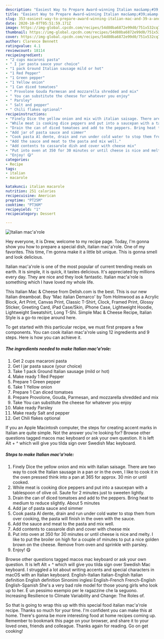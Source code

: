 ```yaml
---
description: "Easiest Way to Prepare Award-winning Italian mac&amp;#39;a&amp;#39;role"
title: "Easiest Way to Prepare Award-winning Italian mac&amp;#39;a&amp;#39;role"
slug: 353-easiest-way-to-prepare-award-winning-italian-mac-and-39-a-and-39-role
date: 2020-10-07T05:51:59.171Z
image: https://img-global.cpcdn.com/recipes/54d80ba6872e99d0/751x532cq70/italian-macarole-recipe-main-photo.jpg
thumbnail: https://img-global.cpcdn.com/recipes/54d80ba6872e99d0/751x532cq70/italian-macarole-recipe-main-photo.jpg
cover: https://img-global.cpcdn.com/recipes/54d80ba6872e99d0/751x532cq70/italian-macarole-recipe-main-photo.jpg
author: Clarence Bennett
ratingvalue: 4.1
reviewcount: 18114
recipeingredient:
- "2 cups macaroni pasta"
- " I jar pasta sauce your choice"
- "1 pack Ground Italian sausage mild or hot"
- "1 Red Pepper"
- "1 Green pepper"
- "1 Yellow onion"
- "1 Can diced tomatoes"
- " Provolone Gouda Parmesan and mozzarella shredded and mix"
- " You can substitute the cheese for whatever you enjoy"
- " Parsley"
- " Salt and pepper"
- " Chili flakes optional"
recipeinstructions:
- "Finely Dice the yellow onion and mix with italian saisage. There are two way to cook the Italian sausage in a pan or in the oven, I like to cook it in the oven pressed think into a pan at 365 for approx. 30 min or until cooked."
- "While meat is cooking dice peppers and put into a saucepan with a tablespoon of olive oil. Saute for 2 minutes just to sweeten lightly."
- "Drain the can of diced tomatoes and add to the peppers. Bring heat to medium to reduce slightly. About 5 minutes"
- "Add jar of pasta sauce and simmer"
- "Cook pasta Al dente, drain and run under cold water to stop them from over cooking, the pasta will finish in the oven with the sauce."
- "Add the sauce and meat to the pasta and mix well."
- "Add contents to cassarole dish and cover with cheese mix"
- "Put into oven at 350 for 30 minutes or until cheese is nice and melty. I like to put the broiler on high for a couple of minutes to put a nice golden brown on the cheese. Remove from oven and sprinkle with parsley."
- "Enjoy! 😋"
categories:
- Recipe
tags:
- italian
- macarole

katakunci: italian macarole 
nutrition: 251 calories
recipecuisine: American
preptime: "PT25M"
cooktime: "PT36M"
recipeyield: "1"
recipecategory: Dessert

---
```



![Italian mac&#39;a&#39;role](https://img-global.cpcdn.com/recipes/54d80ba6872e99d0/751x532cq70/italian-macarole-recipe-main-photo.jpg)

Hey everyone, it is Drew, welcome to my recipe page. Today, I'm gonna show you how to prepare a special dish, italian mac&#39;a&#39;role. One of my favorites. This time, I'm gonna make it a little bit unique. This is gonna smell and look delicious.

Italian mac&#39;a&#39;role is one of the most popular of current trending meals on earth. It is simple, it is quick, it tastes delicious. It's appreciated by millions every day. They are nice and they look fantastic. Italian mac&#39;a&#39;role is something which I have loved my whole life.

This Italian Mac &amp; Cheese from Delish.com is the best. This is our new Italian dreamboat. Buy &#39;Mac italian Demarco&#39; by Tom Holmwood as a Acrylic Block, Art Print, Canvas Print, Classic T-Shirt, Clock, Framed Print, Glossy Sticker, Greeting Card, iPad Case/Skin, iPhone Case, Lightweight Hoodie, Lightweight Sweatshirt, Long T-Shi. Simple Mac &amp; Cheese Recipe, Italian Style is a go-to recipe around here.


To get started with this particular recipe, we must first prepare a few components. You can cook italian mac&#39;a&#39;role using 12 ingredients and 9 steps. Here is how you can achieve it.

<!--inarticleads1-->

##### The ingredients needed to make Italian mac&#39;a&#39;role:

1. Get 2 cups macaroni pasta
1. Get  I jar pasta sauce (your choice)
1. Take 1 pack Ground Italian sausage (mild or hot)
1. Make ready 1 Red Pepper
1. Prepare 1 Green pepper
1. Take 1 Yellow onion
1. Prepare 1 Can diced tomatoes
1. Prepare  Provolone, Gouda, Parmesan, and mozzarella shredded and mix
1. Take  You can substitute the cheese for whatever you enjoy
1. Make ready  Parsley
1. Make ready  Salt and pepper
1. Get  Chili flakes optional


If you an Apple Macintosh computer, the steps for creating accent marks in Italian are quite simple. Not the answer you&#39;re looking for? Browse other questions tagged macos mac keyboard or ask your own question. It is left Alt + ^ which will give you tilda sign over Swedish Mac keyboard. 

<!--inarticleads2-->

##### Steps to make Italian mac&#39;a&#39;role:

1. Finely Dice the yellow onion and mix with italian saisage. There are two way to cook the Italian sausage in a pan or in the oven, I like to cook it in the oven pressed think into a pan at 365 for approx. 30 min or until cooked.
1. While meat is cooking dice peppers and put into a saucepan with a tablespoon of olive oil. Saute for 2 minutes just to sweeten lightly.
1. Drain the can of diced tomatoes and add to the peppers. Bring heat to medium to reduce slightly. About 5 minutes
1. Add jar of pasta sauce and simmer
1. Cook pasta Al dente, drain and run under cold water to stop them from over cooking, the pasta will finish in the oven with the sauce.
1. Add the sauce and meat to the pasta and mix well.
1. Add contents to cassarole dish and cover with cheese mix
1. Put into oven at 350 for 30 minutes or until cheese is nice and melty. I like to put the broiler on high for a couple of minutes to put a nice golden brown on the cheese. Remove from oven and sprinkle with parsley.
1. Enjoy! 😋


Browse other questions tagged macos mac keyboard or ask your own question. It is left Alt + ^ which will give you tilda sign over Swedish Mac keyboard. I struggled a lot about writing accents and special characters in macOS with an Italian keyboard. English-Italian Italian-English Italian definition English definition Sinonimi inglesi English-French French-English English-Spanish She&#39;s a very bad role model for those young girls who look up to her. È un pessimo esempio per le ragazzine che la seguono. Increasing Resilience to Climate Variability and Change: The Roles of. 

So that is going to wrap this up with this special food italian mac&#39;a&#39;role recipe. Thanks so much for your time. I'm confident you can make this at home. There's gonna be more interesting food at home recipes coming up. Remember to bookmark this page on your browser, and share it to your loved ones, friends and colleague. Thanks again for reading. Go on get cooking!
